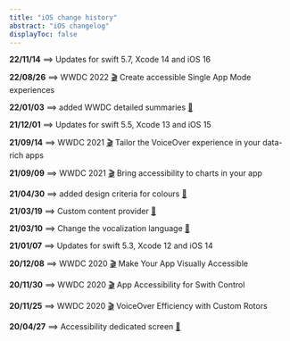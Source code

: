 ```yaml
---
title: "iOS change history"
abstract: "iOS changelog"
displayToc: false
---
```


**22/11/14** ⟹ Updates for swift 5.7, Xcode 14 and iOS 16

**22/08/26** ⟹ WWDC 2022 <a href="../wwdc/2022/10152/">🎬</a> Create accessible Single App Mode experiences

**22/01/03** ⟹ added WWDC detailed summaries <a href="../wwdc/nota11y">🔖</a>

**21/12/01** ⟹ Updates for swift 5.5, Xcode 13 and iOS 15

**21/09/14** ⟹ WWDC 2021 <a href="../wwdc/2021/121/">🎬</a> Tailor the VoiceOver experience in your data-rich apps

**21/09/09** ⟹ WWDC 2021 <a href="../wwdc/2021/122/">🎬</a> Bring accessibility to charts in your app

**21/04/30** ⟹ added design criteria for colours <a href="../design/#colours">🔖</a>

**21/03/19** ⟹ Custom content provider <a href="../development/#custom-content-provider">🔖</a>

**21/03/10** ⟹ Change the vocalization language <a href="../development/#change-the-vocalization-language">🔖</a>

**21/01/07** ⟹ Updates for swift 5.3, Xcode 12 and iOS 14

**20/12/08** ⟹ WWDC 2020 <a href="../wwdc/2020/020/">🎬</a> Make Your App Visually Accessible

**20/11/30** ⟹ WWDC 2020 <a href="../wwdc/2020/019/">🎬</a> App Accessibility for Swith Control

**20/11/25** ⟹ WWDC 2020 <a href="../wwdc/2020/116/">🎬</a> VoiceOver Efficiency with Custom Rotors

**20/04/27** ⟹ Accessibility dedicated screen <a href="../design/#accessibility-dedicated-screen">🔖</a>